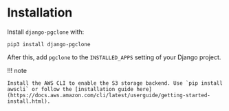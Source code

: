 # Installation

Install `django-pgclone` with:

    pip3 install django-pgclone

After this, add `pgclone` to the `INSTALLED_APPS` setting of your Django project.

!!! note

    Install the AWS CLI to enable the S3 storage backend. Use `pip install awscli` or follow the [installation guide here](https://docs.aws.amazon.com/cli/latest/userguide/getting-started-install.html).
